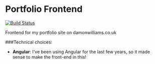 # Portfolio Frontend
[![Build Status](https://www.travis-ci.com/footballencarta/portfolio-frontend.svg?branch=main)](https://www.travis-ci.com/footballencarta/portfolio-frontend)

Frontend for my portfolio site on damonwilliams.co.uk

###Technical choices:

* **Angular**: I've been using Angular for the last few years, so it made sense to make the front-end in this!
